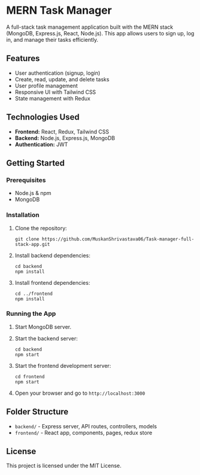 # MERN Task Manager

A full-stack task management application built with the MERN stack (MongoDB, Express.js, React, Node.js). This app allows users to sign up, log in, and manage their tasks efficiently.

## Features

- User authentication (signup, login)
- Create, read, update, and delete tasks
- User profile management
- Responsive UI with Tailwind CSS
- State management with Redux

## Technologies Used

- **Frontend:** React, Redux, Tailwind CSS
- **Backend:** Node.js, Express.js, MongoDB
- **Authentication:** JWT

## Getting Started

### Prerequisites

- Node.js & npm
- MongoDB

### Installation

1. Clone the repository:
	```
	git clone https://github.com/MuskanShrivastava06/Task-manager-full-stack-app.git
	```

2. Install backend dependencies:
	```
	cd backend
	npm install
	```

3. Install frontend dependencies:
	```
	cd ../frontend
	npm install
	```

### Running the App

1. Start MongoDB server.

2. Start the backend server:
	```
	cd backend
	npm start
	```

3. Start the frontend development server:
	```
	cd frontend
	npm start
	```

4. Open your browser and go to `http://localhost:3000`

## Folder Structure

- `backend/` - Express server, API routes, controllers, models
- `frontend/` - React app, components, pages, redux store

## License

This project is licensed under the MIT License.
